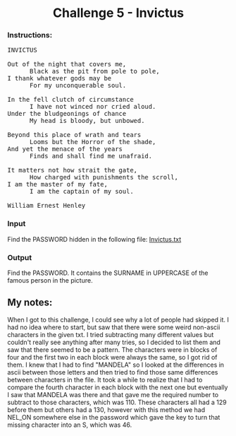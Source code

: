 
<h1 align="center">
	Challenge 5 - Invictus
</h1>
	
### Instructions:

<pre>
INVICTUS

Out of the night that covers me,
      Black as the pit from pole to pole,
I thank whatever gods may be
      For my unconquerable soul.

In the fell clutch of circumstance
      I have not winced nor cried aloud.
Under the bludgeonings of chance
      My head is bloody, but unbowed.

Beyond this place of wrath and tears
      Looms but the Horror of the shade,
And yet the menace of the years
      Finds and shall find me unafraid.

It matters not how strait the gate,
      How charged with punishments the scroll,
I am the master of my fate,
      I am the captain of my soul.

William Ernest Henley
</pre>

<h3>Input</h3>
Find the PASSWORD hidden in the following file: <a href="/05%20Invictus/Invictus.txt" download>Invictus.txt</a>

<h3>Output</h3>
Find the PASSWORD. It contains the SURNAME in UPPERCASE of the famous person in the picture.

## My notes:

When I got to this challenge, I could see why a lot of people had skipped it. I had no idea where to start, but saw that there were some weird non-ascii characters in the given txt. I tried subtracting many different values but couldn't really see anything after many tries, so I decided to list them and saw that there seemed to be a pattern. The characters were in blocks of four and the first two in each block were always the same, so I got rid of them. I knew that I had to find "MANDELA" so I looked at the differences in ascii between those letters and then tried to find those same differences between characters in the file. It took a while to realize that I had to compare the fourth character in each block with the next one but eventually I saw that MANDELA was there and that gave me the required number to subtract to those characters, which  was 110. These characters all had a 129 before them but others had a 130, however with this method we had NEL_ON somewhere else in the password which gave the key to turn that missing character into an S, which was 46.
